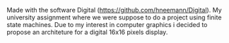 Made with the software Digital (https://github.com/hneemann/Digital). My university assignment where we were suppose to do a project using finite state machines.
Due to my interest in computer graphics i decided to propose an architeture for a digital 16x16 pixels display.
